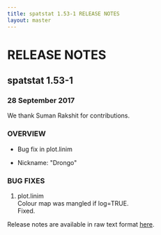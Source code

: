 ```yaml
---
title: spatstat 1.53-1 RELEASE NOTES
layout: master
---
```


# RELEASE NOTES

## spatstat 1.53-1

### 28 September 2017

   We thank Suman Rakshit for contributions.

### OVERVIEW

 * Bug fix in plot.linim

 * Nickname: "Drongo"

### BUG FIXES

1. plot.linim  
     Colour map was mangled if log=TRUE.  
     Fixed.

Release notes are available in raw text format [here](spatstat-1.53-1.txt).
